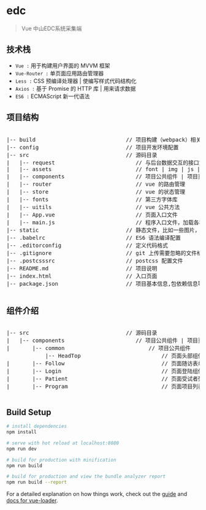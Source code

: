 # edc

> Vue  中山EDC系统采集端

## 技术栈

- `Vue :` 用于构建用户界面的 MVVM 框架
- `Vue-Router :` 单页面应用路由管理器
- `Less :` CSS 预编译处理器 | 使编写样式代码结构化
- `Axios :` 基于 Promise 的 HTTP 库 | 用来请求数据
- `ES6 :` ECMAScript 新一代语法

## 项目结构

<pre>

|-- build                            // 项目构建（webpack）相关代码
|-- config                           // 项目开发环境配置
|-- src                              // 源码目录
|   |-- request                         // 与后台数据交互的接口文件
|   |-- assets                          // font | img | js | scss
|   |-- components                      // 项目公共组件 | 项目页面组件
|   |-- router                          // vue 的路由管理
|   |-- store                           // vue 的状态管理
|   |-- fonts                           // 第三方字体库
|   |-- uitils                          // vue 公共方法
|   |-- App.vue                         // 页面入口文件
|   |-- main.js                         // 程序入口文件，加载各种公共组件
|-- static                           // 静态文件，比如一些图片，JSON 数据等
|-- .babelrc                         // ES6 语法编译配置
|-- .editorconfig                    // 定义代码格式
|-- .gitignore                       // git 上传需要忽略的文件格式
|-- .postcsssrc                      // postcss 配置文件
|-- README.md                        // 项目说明
|-- index.html                       // 入口页面
|-- package.json                     // 项目基本信息,包依赖信息等

</pre>

## 组件介绍

<pre>

|-- src                              // 源码目录
|   |-- components                      // 项目公共组件 | 项目页面组件
|       |-- common                          // 项目公共组件
            |-- HeadTop                         // 页面头部组件
|       |-- Follow                              // 页面随访表单组件
|       |-- Login                               // 页面登陆组件
|       |-- Patient                             // 页面受试者列表组件
|       |-- Program                             // 页面项目列表组件

</pre>

## Build Setup

``` bash
# install dependencies
npm install

# serve with hot reload at localhost:8080
npm run dev

# build for production with minification
npm run build

# build for production and view the bundle analyzer report
npm run build --report
```

For a detailed explanation on how things work, check out the [guide](http://vuejs-templates.github.io/webpack/) and [docs for vue-loader](http://vuejs.github.io/vue-loader).
